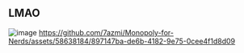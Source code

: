 ## LMAO
![image](https://github.com/7azmi/Monopoly-for-Nerds/assets/58638184/c9e5b168-67c4-45ac-8111-1c5b99fff16e)
https://github.com/7azmi/Monopoly-for-Nerds/assets/58638184/897147ba-de6b-4182-9e75-0cee4f1d8d09

